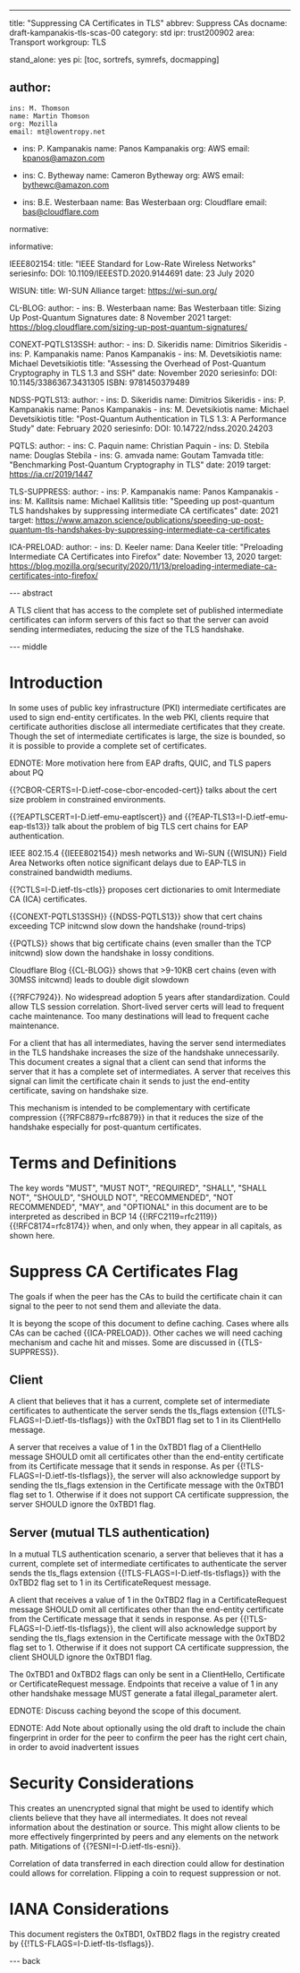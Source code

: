 ---
title: "Suppressing CA Certificates in TLS"
abbrev: Suppress CAs
docname: draft-kampanakis-tls-scas-00 
category: std
ipr: trust200902
area: Transport
workgroup: TLS

stand_alone: yes
pi: [toc, sortrefs, symrefs, docmapping]

author:
  -
    ins: M. Thomson
    name: Martin Thomson
    org: Mozilla
    email: mt@lowentropy.net

  -
    ins: P. Kampanakis
    name: Panos Kampanakis
    org: AWS
    email: kpanos@amazon.com

  -
    ins: C. Bytheway 
    name: Cameron Bytheway
    org: AWS
    email: bythewc@amazon.com
    
  -
    ins: B.E. Westerbaan
    name: Bas Westerbaan
    org: Cloudflare
    email: bas@cloudflare.com

normative:


informative:
      
  IEEE802154:
    title: "IEEE Standard for Low-Rate Wireless Networks"
    seriesinfo: 
      DOI: 10.1109/IEEESTD.2020.9144691
    date: 23 July 2020
    
  WISUN:
    title: WI-SUN Alliance
    target: https://wi-sun.org/
 
  CL-BLOG:
    author: 
      - 
        ins: B. Westerbaan
        name: Bas Westerbaan
    title: Sizing Up Post-Quantum Signatures 
    date: 8 November 2021
    target: https://blog.cloudflare.com/sizing-up-post-quantum-signatures/ 

  CONEXT-PQTLS13SSH:
    author: 
      - 
        ins: D. Sikeridis
        name: Dimitrios Sikeridis
      - 
        ins: P. Kampanakis
        name: Panos Kampanakis
      - 
        ins: M. Devetsikiotis
        name: Michael Devetsikiotis
    title: "Assessing the Overhead of Post-Quantum Cryptography in TLS 1.3 and SSH"
    date: November 2020
    seriesinfo: 
      DOI: 10.1145/3386367.3431305
      ISBN: 9781450379489 

  NDSS-PQTLS13:
    author: 
      - 
        ins: D. Sikeridis
        name: Dimitrios Sikeridis
      - 
        ins: P. Kampanakis
        name: Panos Kampanakis
      - 
        ins: M. Devetsikiotis
        name: Michael Devetsikiotis
    title: "Post-Quantum Authentication in TLS 1.3: A Performance Study" 
    date: February 2020
    seriesinfo: 
      DOI: 10.14722/ndss.2020.24203

  PQTLS:
    author: 
      - 
        ins: C. Paquin
        name: Christian Paquin
      - 
        ins: D. Stebila
        name: Douglas Stebila
      - 
        ins: G. amvada
        name: Goutam Tamvada
    title: "Benchmarking Post-Quantum Cryptography in TLS" 
    date: 2019 
    target: https://ia.cr/2019/1447

  TLS-SUPPRESS:
    author: 
      - 
        ins: P. Kampanakis
        name: Panos Kampanakis 
      - 
        ins: M. Kallitsis
        name: Michael Kallitsis
    title: "Speeding up post-quantum TLS handshakes by suppressing intermediate CA certificates" 
    date: 2021
    target: https://www.amazon.science/publications/speeding-up-post-quantum-tls-handshakes-by-suppressing-intermediate-ca-certificates
    
  ICA-PRELOAD:
    author: 
      - 
        ins: D. Keeler 
        name: Dana Keeler 
    title: "Preloading Intermediate CA Certificates into Firefox" 
    date: November 13, 2020 
    target: https://blog.mozilla.org/security/2020/11/13/preloading-intermediate-ca-certificates-into-firefox/ 


--- abstract

A TLS client that has access to the complete set of published intermediate
certificates can inform servers of this fact so that the server can avoid
sending intermediates, reducing the size of the TLS handshake.


--- middle

# Introduction

In some uses of public key infrastructure (PKI) intermediate certificates are
used to sign end-entity certificates.  In the web PKI, clients require that
certificate authorities disclose all intermediate certificates that they
create.  Though the set of intermediate certificates is large, the size is
bounded, so it is possible to provide a complete set of certificates.

EDNOTE: More motivation here from EAP drafts, QUIC, and TLS papers about PQ

{{?CBOR-CERTS=I-D.ietf-cose-cbor-encoded-cert}} talks about the cert size 
problem in constrained environments.

{{?EAPTLSCERT=I-D.ietf-emu-eaptlscert}} and {{?EAP-TLS13=I-D.ietf-emu-eap-tls13}} 
talk about the problem of big TLS cert chains for EAP authentication.

IEEE 802.15.4 {{IEEE802154}} mesh networks and Wi-SUN {{WISUN}} Field Area Networks  often notice significant delays due to EAP-TLS in constrained bandwidth mediums.

{{?CTLS=I-D.ietf-tls-ctls}} proposes cert dictionaries to omit 
Intermediate CA (ICA) certificates.

{{CONEXT-PQTLS13SSH}} {{NDSS-PQTLS13}} show that cert chains exceeding TCP initcwnd slow down the handshake (round-trips)

{{PQTLS}} shows that big certificate chains (even smaller than the TCP initcwnd) slow down the handshake in lossy conditions. 

Cloudflare Blog {{CL-BLOG}} shows that >9-10KB cert chains (even with 30MSS initcwnd) leads to double digit slowdown

{{?RFC7924}}. No widespread adoption 5 years after standardization. 
Could allow TLS session correlation. Short-lived server certs will lead to frequent cache maintenance. Too many destinations will lead to frequent cache maintenance. 

For a client that has all intermediates, having the server send intermediates
in the TLS handshake increases the size of the handshake unnecessarily.  This
document creates a signal that a client can send that informs the server that
it has a complete set of intermediates.  A server that receives this signal can
limit the certificate chain it sends to just the end-entity certificate, saving
on handshake size.

This mechanism is intended to be complementary with certificate compression
{{?RFC8879=rfc8879}} in that it reduces the size of the handshake especially 
for post-quantum certificates. 



# Terms and Definitions

The key words "MUST", "MUST NOT", "REQUIRED", "SHALL", "SHALL 
NOT", "SHOULD", "SHOULD NOT", "RECOMMENDED", "NOT RECOMMENDED", 
"MAY", and "OPTIONAL" in this document are to be interpreted as 
described in BCP 14 {{!RFC2119=rfc2119}} {{!RFC8174=rfc8174}} when, 
and only when, they appear in all capitals, as shown here.


# Suppress CA Certificates Flag

The goals if when the peer has the CAs to build the certificate chain
it can signal to the peer to not send them and alleviate the data. 

It is beyong the scope of this document to define caching. Cases where 
alls CAs can be cached {{ICA-PRELOAD}}. Other caches we will need caching mechanism and cache 
hit and misses. Some are discussed in {{TLS-SUPPRESS}}.

## Client 

A client that believes that it has a current, complete set of intermediate
certificates to authenticate the server sends the tls_flags extension 
{{!TLS-FLAGS=I-D.ietf-tls-tlsflags}} with the 0xTBD1 flag set to 1 in 
its ClientHello message. 

A server that receives a value of 1 in the 0xTBD1 flag of a ClientHello
message SHOULD omit all certificates other than the end-entity certificate 
from its Certificate message that it sends in response. As per 
{{!TLS-FLAGS=I-D.ietf-tls-tlsflags}}, the server will also acknowledge 
support by sending the tls_flags extension in the Certificate message 
with the 0xTBD1 flag set to 1. Otherwise if it does not support CA 
certificate suppression, the server SHOULD ignore the 0xTBD1 flag. 

## Server (mutual TLS authentication)

In a mutual TLS authentication scenario, a server that believes that it 
has a current, complete set of intermediate certificates to authenticate 
the server sends the tls_flags extension {{!TLS-FLAGS=I-D.ietf-tls-tlsflags}} 
with the 0xTBD2 flag set to 1 in its CertificateRequest message. 

A client that receives a value of 1 in the 0xTBD2 flag in a CertificateRequest 
message SHOULD omit all certificates other than the end-entity certificate 
from the Certificate message that it sends in response. As per 
{{!TLS-FLAGS=I-D.ietf-tls-tlsflags}}, the client will also acknowledge 
support by sending the tls_flags extension in the Certificate message 
with the 0xTBD2 flag set to 1. Otherwise if it does not support CA 
certificate suppression, the client SHOULD ignore the 0xTBD1 flag. 

The 0xTBD1 and 0xTBD2 flags can only be sent in a ClientHello, Certificate 
or CertificateRequest message. Endpoints that receive a value of 1 in 
any other handshake message MUST generate a fatal illegal_parameter alert.

EDNOTE: Discuss caching  beyond the scope of this document. 

EDNOTE: Add Note about optionally using the old draft to include the chain fingerprint in order for the peer to confirm the peer has the right cert chain, in order to avoid inadvertent issues 

# Security Considerations

This creates an unencrypted signal that might be used to identify which clients
believe that they have all intermediates. It does not reveal information about the destination or 
source. This might allow clients to be more
effectively fingerprinted by peers and any elements on the network path.
Mitigations of {{?ESNI=I-D.ietf-tls-esni}}. 

Correlation of data transferred in each direction could allow for destination could allows for correlation. Flipping a coin to request suppression 
or not. 


# IANA Considerations

This document registers the 0xTBD1, 0xTBD2 flags in the registry created by
{{!TLS-FLAGS=I-D.ietf-tls-tlsflags}}.


--- back

